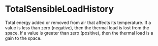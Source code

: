 TotalSensibleLoadHistory
========================

Total energy added or removed from air that affects its temperature.  If a value is less than zero (negative), then the thermal load is lost from the space. If a value is greater than zero (positive), then the thermal load is a gain to the space.
